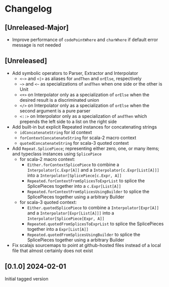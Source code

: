 # Changelog

## [Unreleased-Major]
* Improve performance of `codePointWhere` and `charWhere` if default error message is not needed

## [Unreleased]
* Add symbolic operators to Parser, Extractor and Interpolator
  * `<~>` and `<|>` as aliases for `andThen` and `orElse`, respectively
  * `~>` and `<~` as specializations of `andThen` when one side or the other is Unit
  * `<+>` on Interpolator only as a specialization of `orElse` when the desired result is a discriminated union
  * `</>` on Interpolator only as a specialization of `orElse` when the second argument is a pure parser
  * `<::>` on Interpolator only as a specialization of `andThen` which prepends the left side to a list on the right side
* Add built-in but explicit Repeated instances for concatenating strings
  * `idConcatenateString` for id context
  * `forContextConcatenateString` for scala-2 macro context
  * `quotedConcatenateString` for scala-3 quoted context
* Add `Repeat.SplicePiece`; representing either zero, one, or many items; and typeclass instances using `SplicePiece`
  * for scala-2 macro context:
    * `Either.forContextSplicePiece` to combine a `Interpolator[c.Expr[A]]` and a `Interpolator[c.Expr[List[A]]]` into a `Interpolator[SplicePiece[c.Expr, A]]`
    * `Repeated.forContextFromSplicesToExprList` to splice the SplicePieces together into a `c.Expr[List[A]]`
    * `Repeated.forContextFromSplicesUsingBuilder` to splice the SplicePieces together using a arbitrary Builder
  * for scala-3 quoted context:
    * `Either.quotedSplicePiece` to combine a `Interpolator[Expr[A]]` and a `Interpolator[Expr[List[A]]]` into a `Interpolator[SplicePiece[Expr, A]]`
    * `Repeated.quotedFromSplicesToExprList` to splice the SplicePieces together into a `Expr[List[A]]`
    * `Repeated.quotedFromSplicesUsingBuilder` to splice the SplicePieces together using a arbitrary Builder
* Fix scalajs sourcemaps to point at github-hosted files instead of a local file that almost certainly does not exist

## [0.1.0] 2024-02-01
Initial tagged version
